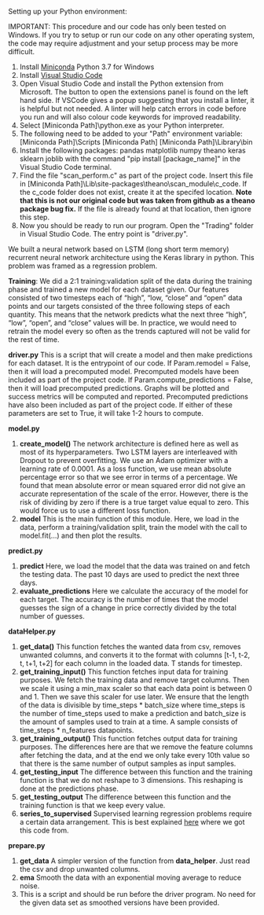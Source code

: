 Setting up your Python environment: 

IMPORTANT: This procedure and our code has only been tested on Windows. If you try to setup or run our code on any other operating system, the code may require adjustment and your setup process may be more difficult.

1. Install [Miniconda](https://docs.conda.io/en/latest/miniconda.html) Python 3.7 for Windows
2. Install [Visual Studio Code](https://code.visualstudio.com/download)
3. Open Visual Studio Code and install the Python extension from Microsoft.
	The button to open the extensions panel is found on the left hand side.
	If VSCode gives a popup suggesting that you install a linter, it is helpful but not needed. A linter will help catch 		errors in code before you run and will also colour code keywords for improved readability.
4. Select [Miniconda Path]\python.exe as your Python interpreter.
5. The following need to be added to your "Path" environment variable:
	[Miniconda Path]\Scripts
	[Miniconda Path]
	[Miniconda Path]\Library\bin
6. Install the following packages: 
	pandas
	matplotlib
	numpy
	theano
	keras
	sklearn
	joblib
with the command "pip install [package_name]" in the Visual Studio Code terminal.
7. Find the file "scan_perform.c" as part of the project code. Insert this file in [Miniconda Path]\Lib\site-packages\theano\scan_module\c_code. If the c_code folder does not exist, create it at the specifed location. **Note that this is not our original code but was taken from github as a theano package bug fix.** If the file is already found at that location, then ignore this step.
8. Now you should be ready to run our program. Open the "Trading" folder in Visual Studio Code. The entry point is "driver.py".


We built a neural network based on LSTM (long short term memory) recurrent neural network architecture using the Keras library in python. This problem was framed as a regression problem.

**Training**: We did a 2:1 training:validation split of the data during the training phase and trained a new model for each dataset given. Our features consisted of two timesteps each of “high”, “low, “close” and “open” data points and our targets consisted of the three following steps of each quantity. This means that the network predicts what the next three “high”, “low”, “open”, and “close” values will be. 
In practice, we would need to retrain the model every so often as the trends captured will not be valid for the rest of time.

**driver.py**
This is a script that will create a model and then make predictions for each dataset. It is the entrypoint of our code.
If Param.remodel = False, then it will load a precomputed model. Precomputed models have been included as part of the project code.
If Param.compute_predictions = False, then it will load precomputed predictions. Graphs will be plotted and success metrics will be computed and reported. Precomputed predictions have also been included as part of the project code.
If either of these parameters are set to True, it will take 1-2 hours to compute.

**model.py**
1. **create_model()** The network architecture is defined here as well as most of its hyperparameters. Two LSTM layers are interleaved with Dropout to prevent overfitting. We use an Adam optimizer with a learning rate of 0.0001. As a loss function, we use mean absolute percentage error so that we see error in terms of a percentage. We found that mean absolute error or mean squared error did not give an accurate representation of the scale of the error. However, there is the risk of dividing by zero if there is a true target value equal to zero. This would force us to use a different loss function.
3. **model** This is the main function of this module. Here, we load in the data, perform a training/validation split, train the model with the call to model.fit(...) and then plot the results.

**predict.py**
1. **predict** Here, we load the model that the data was trained on and fetch the testing data. The past 10 days are used to predict the next three days.
2. **evaluate_predictions** Here we calculate the accuracy of the model for each target. The accuracy is the number of times that the model guesses the sign of a change in price correctly divided by the total number of guesses.

**dataHelper.py**
1. **get_data()** This function fetches the wanted data from csv, removes unwanted columns, and converts it to the format with columns [t-1, t-2, t, t+1, t+2] for each column in the loaded data. T stands for timestep.
2. **get_training_input()** This function fetches input data for training purposes. We fetch the training data and remove target columns. Then we scale it using a min_max scaler so that each data point is between 0 and 1. Then we save this scaler for use later. We ensure that the length of the data is divisible by time_steps * batch_size where time_steps is the number of time_steps used to make a prediction and batch_size is the amount of samples used to train at a time. A sample consists of time_steps * n_features datapoints.
3. **get_training_output()** This function fetches output data for training purposes. The differences here are that we remove the feature columns after fetching the data, and at the end we only take every 10th value so that there is the same number of output samples as input samples.
4. **get_testing_input** The difference between this function and the training function is that we do not reshape to 3 dimensions. This reshaping is done at the predictions phase.
5. **get_testing_output** The difference between this function and the training function is that we keep every value.
6. **series_to_supervised** Supervised learning regression problems require a certain data arrangement. This is best explained [here](https://machinelearningmastery.com/convert-time-series-supervised-learning-problem-python/) where we got this code from.

**prepare.py**
1. **get_data** A simpler version of the function from **data_helper**. Just read the csv and drop unwanted columns.
2. **ema** Smooth the data with an exponential moving average to reduce noise.
3. This is a script and should be run before the driver program. No need for the given data set as smoothed versions have been provided.
